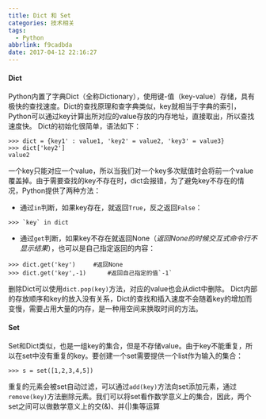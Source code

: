 ```yaml
---
title: Dict 和 Set
categories: 技术相关
tags:
  - Python
abbrlink: f9cadbda
date: 2017-04-12 22:16:27
---
```

#### Dict
Python内置了字典Dict（全称Dictionary），使用键-值（key-value）存储，具有极快的查找速度。Dict的查找原理和查字典类似，key就相当于字典的索引，Python可以通过key计算出所对应的value存放的内存地址，直接取出，所以查找速度快。
Dict的初始化很简单，语法如下：

```
>>> dict = {key1' : value1, 'key2' = value2, 'key3' = value3}
>>> dict['key2']
value2
```
一个key只能对应一个value，所以当我们对一个key多次赋值时会将前一个value覆盖掉。由于需要查找的key不存在时，dict会报错，为了避免key不存在的情况，Python提供了两种方法：
* 通过`in`判断，如果key存在，就返回`True`，反之返回`False`：
```
>>> `key` in dict
```
* 通过`get`判断，如果key不存在就返回None（*返回None的时候交互式命令行不显示结果*），也可以是自己指定返回的内容：
```
>>> dict.get('key')     #返回None
>>> dict.get('key',-1)      #返回自己指定的值`-1`
```
删除Dict可以使用`dict.pop(key)`方法，对应的value也会从dict中删除。
Dict内部的存放顺序和key的放入没有关系，Dict的查找和插入速度不会随着key的增加而变慢，需要占用大量的内存，是一种用空间来换取时间的方法。
#### Set
Set和Dict类似，也是一组key的集合，但是不存储value。由于key不能重复，所以在set中没有重复的key。要创建一个set需要提供一个list作为输入的集合：
```
>>> s = set([1,2,3,4,5])
```
重复的元素会被set自动过滤，可以通过`add(key)`方法向set添加元素，通过`remove(key)`方法删除元素。我们可以将set看作数学意义上的集合，因此，两个set之间可以做数学意义上的交(&)、并(|)集等运算

